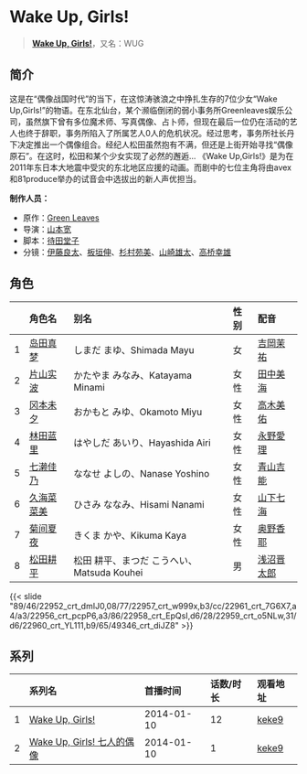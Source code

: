 # Wake Up, Girls!


> <u>**[Wake Up, Girls!](http://bgm.tv/subject/48880)**</u>，又名：WUG

## 简介


这是在“偶像战国时代”的当下，在这惊涛骇浪之中挣扎生存的7位少女“Wake Up,Girls!”的物语。在东北仙台，某个濒临倒闭的弱小事务所Greenleaves娱乐公司，虽然旗下曾有多位魔术师、写真偶像、占卜师，但现在最后一位仍在活动的艺人也终于辞职，事务所陷入了所属艺人0人的危机状况。经过思考，事务所社长丹下决定推出一个偶像组合。经纪人松田虽然抱有不满，但还是上街开始寻找“偶像原石”。在这时，松田和某个少女实现了必然的邂逅...
《Wake Up,Girls!》是为在2011年东日本大地震中受灾的东北地区应援的动画。而剧中的七位主角将由avex和81produce举办的试音会中选拔出的新人声优担当。

**制作人员：**
- 原作：[Green Leaves](http://bgm.tv/person/13329)
- 导演：[山本宽](http://bgm.tv/person/2027)
- 脚本：[待田堂子](http://bgm.tv/person/922)
- 分镜：[伊藤良太](http://bgm.tv/person/12792)、[板垣伸](http://bgm.tv/person/1663)、[杉村苑美](http://bgm.tv/person/28165)、[山崎雄太](http://bgm.tv/person/25589)、[高桥幸雄](http://bgm.tv/person/21199)

## 角色

|     |   角色名   |   别名  | 性别 |  配音  |
|:--- |:------  |:----      |:---  |:--   |
| 1 | [岛田真梦](http://bgm.tv/character/22952) | しまだ まゆ、Shimada Mayu | 女 | [吉岡茉祐](http://bgm.tv/person/13592) |
| 2 | [片山实波](http://bgm.tv/character/22957) | かたやま みなみ、Katayama Minami | 女性 | [田中美海](http://bgm.tv/person/13683) |
| 3 | [冈本未夕](http://bgm.tv/character/22961) | おかもと みゆ、Okamoto Miyu | 女性 | [高木美佑](http://bgm.tv/person/13687) |
| 4 | [林田蓝里](http://bgm.tv/character/22956) | はやしだ あいり、Hayashida Airi | 女性 | [永野愛理](http://bgm.tv/person/13682) |
| 5 | [七濑佳乃](http://bgm.tv/character/22958) | ななせ よしの、Nanase Yoshino | 女性 | [青山吉能](http://bgm.tv/person/13684) |
| 6 | [久海菜菜美](http://bgm.tv/character/22959) | ひさみ ななみ、Hisami Nanami | 女性 | [山下七海](http://bgm.tv/person/13685) |
| 7 | [菊间夏夜](http://bgm.tv/character/22960) | きくま かや、Kikuma Kaya | 女性 | [奥野香耶](http://bgm.tv/person/13686) |
| 8 | [松田耕平](http://bgm.tv/character/49346) | 松田 耕平、まつだ こうへい、Matsuda Kouhei | 男 | [浅沼晋太郎](http://bgm.tv/person/4779) |

{{< slide "89/46/22952_crt_dmIJ0,08/77/22957_crt_w999x,b3/cc/22961_crt_7G6X7,a4/a3/22956_crt_pcpP6,a3/86/22958_crt_EpQsI,d6/28/22959_crt_o5NLw,31/d6/22960_crt_YL111,b9/65/49346_crt_diJZ8" >}}

## 系列

|     | 系列名                   | 首播时间       | 话数/时长 | 观看地址                                                    |
| :-- | :-------------------- | :--------- | :---- | :------------------------------------------------------ |
| 1   |[Wake Up, Girls!](https://bgm.tv/subject/48880)| 2014-01-10 | 12    | [keke9](https://www.keke9.app/play/20513-4-139169.html) |
| 2   |[Wake Up, Girls! 七人的偶像](https://bgm.tv/subject/87700)| 2014-01-10 | 1     | [keke9](https://www.keke9.app/play/30530-4-278242.html) |



